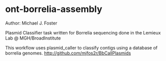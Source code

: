 # ont-borrelia-assembly

Author: Michael J. Foster

Plasmid Classifier task written for Borrelia sequencing done in the Lemieux Lab @ MGH/BroadInstitute

This workflow uses plasmid_caller to classify contigs using a database of borrelia genomes.
http://github.com/mjfos2r/BbCallPlasmids
